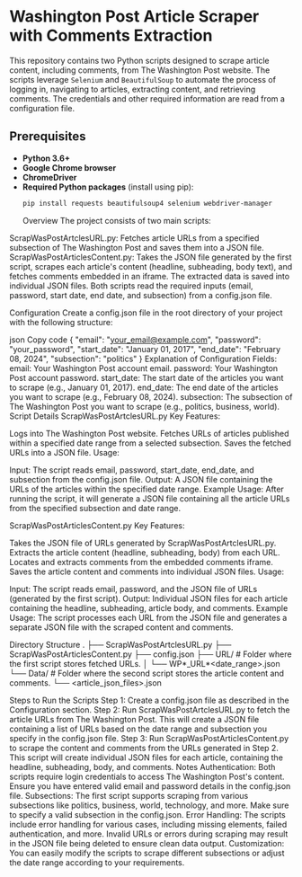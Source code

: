 # Washington Post Article Scraper with Comments Extraction

This repository contains two Python scripts designed to scrape article content, including comments, from The Washington Post website. The scripts leverage `Selenium` and `BeautifulSoup` to automate the process of logging in, navigating to articles, extracting content, and retrieving comments. The credentials and other required information are read from a configuration file.

## Prerequisites

- **Python 3.6+**
- **Google Chrome browser**
- **ChromeDriver**
- **Required Python packages** (install using pip):
  ```bash
  pip install requests beautifulsoup4 selenium webdriver-manager
  ```
  Overview
  The project consists of two main scripts:

ScrapWasPostArtclesURL.py: Fetches article URLs from a specified subsection of The Washington Post and saves them into a JSON file.
ScrapWasPostArticlesContent.py: Takes the JSON file generated by the first script, scrapes each article's content (headline, subheading, body text), and fetches comments embedded in an iframe. The extracted data is saved into individual JSON files.
Both scripts read the required inputs (email, password, start date, end date, and subsection) from a config.json file.

Configuration
Create a config.json file in the root directory of your project with the following structure:

json
Copy code
{
"email": "your_email@example.com",
"password": "your_password",
"start_date": "January 01, 2017",
"end_date": "February 08, 2024",
"subsection": "politics"
}
Explanation of Configuration Fields:
email: Your Washington Post account email.
password: Your Washington Post account password.
start_date: The start date of the articles you want to scrape (e.g., January 01, 2017).
end_date: The end date of the articles you want to scrape (e.g., February 08, 2024).
subsection: The subsection of The Washington Post you want to scrape (e.g., politics, business, world).
Script Details
ScrapWasPostArtclesURL.py
Key Features:

Logs into The Washington Post website.
Fetches URLs of articles published within a specified date range from a selected subsection.
Saves the fetched URLs into a JSON file.
Usage:

Input: The script reads email, password, start_date, end_date, and subsection from the config.json file.
Output: A JSON file containing the URLs of the articles within the specified date range.
Example Usage:
After running the script, it will generate a JSON file containing all the article URLs from the specified subsection and date range.

ScrapWasPostArticlesContent.py
Key Features:

Takes the JSON file of URLs generated by ScrapWasPostArtclesURL.py.
Extracts the article content (headline, subheading, body) from each URL.
Locates and extracts comments from the embedded comments iframe.
Saves the article content and comments into individual JSON files.
Usage:

Input: The script reads email, password, and the JSON file of URLs (generated by the first script).
Output: Individual JSON files for each article containing the headline, subheading, article body, and comments.
Example Usage:
The script processes each URL from the JSON file and generates a separate JSON file with the scraped content and comments.

Directory Structure
.
├── ScrapWasPostArtclesURL.py
├── ScrapWasPostArticlesContent.py
├── config.json
├── URL/ # Folder where the first script stores fetched URLs.
│ └── WP*<subsection>\_URL*<date_range>.json
└── Data/ # Folder where the second script stores the article content and comments.
└── <article_json_files>.json

Steps to Run the Scripts
Step 1: Create a config.json file as described in the Configuration section.
Step 2: Run ScrapWasPostArtclesURL.py to fetch the article URLs from The Washington Post.
This will create a JSON file containing a list of URLs based on the date range and subsection you specify in the config.json file.
Step 3: Run ScrapWasPostArticlesContent.py to scrape the content and comments from the URLs generated in Step 2.
This script will create individual JSON files for each article, containing the headline, subheading, body, and comments.
Notes
Authentication: Both scripts require login credentials to access The Washington Post's content. Ensure you have entered valid email and password details in the config.json file.
Subsections: The first script supports scraping from various subsections like politics, business, world, technology, and more. Make sure to specify a valid subsection in the config.json.
Error Handling: The scripts include error handling for various cases, including missing elements, failed authentication, and more. Invalid URLs or errors during scraping may result in the JSON file being deleted to ensure clean data output.
Customization: You can easily modify the scripts to scrape different subsections or adjust the date range according to your requirements.
